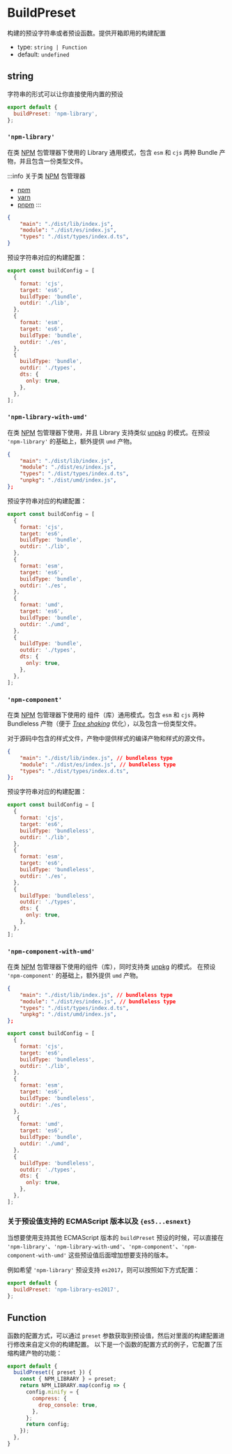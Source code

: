 # BuildPreset
构建的预设字符串或者预设函数。提供开箱即用的构建配置

- type: `string | Function`
- default: `undefined`


## string

字符串的形式可以让你直接使用内置的预设

```js
export default {
  buildPreset: 'npm-library',
};
```


### `'npm-library'`
在类 [NPM](https://www.npmjs.com/) 包管理器下使用的 Library 通用模式，包含 `esm` 和 `cjs` 两种 Bundle 产物，并且包含一份类型文件。

:::info
关于类 [NPM](https://www.npmjs.com/) 包管理器
* [npm](https://www.npmjs.com)
* [yarn](https://yarnpkg.com/)
* [pnpm](https://pnpm.io/)
:::

```json title="package.json"
{
    "main": "./dist/lib/index.js",
    "module": "./dist/es/index.js",
    "types": "./dist/types/index.d.ts",
}
```
预设字符串对应的构建配置：
```js
export const buildConfig = [
  {
    format: 'cjs',
    target: 'es6',
    buildType: 'bundle',
    outdir: './lib',
  },
  {
    format: 'esm',
    target: 'es6',
    buildType: 'bundle',
    outdir: './es',
  },
  {
    buildType: 'bundle',
    outdir: './types',
    dts: {
      only: true,
    },
  },
];
```

### `'npm-library-with-umd'`
在类 [NPM](https://www.npmjs.com/) 包管理器下使用，并且 Library 支持类似 [unpkg](https://unpkg.com/) 的模式。在预设 `'npm-library'` 的基础上，额外提供 `umd` 产物。

```json title="package.json"
{
    "main": "./dist/lib/index.js",
    "module": "./dist/es/index.js",
    "types": "./dist/types/index.d.ts",
    "unpkg": "./dist/umd/index.js",
};
```
预设字符串对应的构建配置：
```js
export const buildConfig = [
  {
    format: 'cjs',
    target: 'es6',
    buildType: 'bundle',
    outdir: './lib',
  },
  {
    format: 'esm',
    target: 'es6',
    buildType: 'bundle',
    outdir: './es',
  },
  {
    format: 'umd',
    target: 'es6',
    buildType: 'bundle',
    outdir: './umd',
  },
  {
    buildType: 'bundle',
    outdir: './types',
    dts: {
      only: true,
    },
  },
];
```

### `'npm-component'`
在类 [NPM](https://www.npmjs.com/) 包管理器下使用的 组件（库）通用模式。包含 `esm` 和 `cjs` 两种 Bundleless 产物（便于 *[Tree shaking](https://developer.mozilla.org/zh-CN/docs/Glossary/Tree_shaking)* 优化），以及包含一份类型文件。

对于源码中包含的样式文件，产物中提供样式的编译产物和样式的源文件。

```json title="package.json"
{
    "main": "./dist/lib/index.js", // bundleless type
    "module": "./dist/es/index.js", // bundleless type
    "types": "./dist/types/index.d.ts",
};
```
预设字符串对应的构建配置：

``` js
export const buildConfig = [
  {
    format: 'cjs',
    target: 'es6',
    buildType: 'bundleless',
    outdir: './lib',
  },
  {
    format: 'esm',
    target: 'es6',
    buildType: 'bundleless',
    outdir: './es',
  },
  {
    buildType: 'bundleless',
    outdir: './types',
    dts: {
      only: true,
    },
  },
];
```

### `'npm-component-with-umd'`

在类 [NPM](https://www.npmjs.com/) 包管理器下使用的组件（库），同时支持类 [unpkg](https://unpkg.com/) 的模式。 在预设 `'npm-component'` 的基础上，额外提供 `umd` 产物。
```json title="package.json"
{
    "main": "./dist/lib/index.js", // bundleless type
    "module": "./dist/es/index.js", // bundleless type
    "types": "./dist/types/index.d.ts",
    "unpkg": "./dist/umd/index.js",
};
```
```js
export const buildConfig = [
  {
    format: 'cjs',
    target: 'es6',
    buildType: 'bundleless',
    outdir: './lib',
  },
  {
    format: 'esm',
    target: 'es6',
    buildType: 'bundleless',
    outdir: './es',
  },
   {
    format: 'umd',
    target: 'es6',
    buildType: 'bundle',
    outdir: './umd',
  },
  {
    buildType: 'bundleless',
    outdir: './types',
    dts: {
      only: true,
    },
  },
];
```

### 关于预设值支持的 ECMAScript 版本以及 `{es5...esnext}`


当想要使用支持其他 ECMAScript 版本的 `buildPreset` 预设的时候，可以直接在 `'npm-library'`、`'npm-library-with-umd'`、`'npm-component'`、`'npm-component-with-umd'` 这些预设值后面增加想要支持的版本。

例如希望 `'npm-library'` 预设支持 `es2017`，则可以按照如下方式配置：

```js
export default {
  buildPreset: 'npm-library-es2017',
};
```

## Function

函数的配置方式，可以通过 `preset` 参数获取到预设值，然后对里面的构建配置进行修改来自定义你的构建配置。
以下是一个函数的配置方式的例子，它配置了压缩构建产物的功能：

```js
export default {
  buildPreset({ preset }) {
    const { NPM_LIBRARY } = preset;
    return NPM_LIBRARY.map(config => {
      config.minify = {
        compress: {
          drop_console: true,
        },
      };
      return config;
    });
  },
}
```
